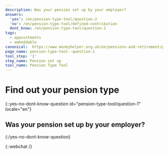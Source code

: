 ```yaml
---
description: Was your pension set up by your employer?
answers:
  'yes': /en/pension-type-tool/question-2
  'no': /en/pension-type-tool/defined-contribution
  dont_know: /en/pension-type-tool/question-2
tags:
  - appointments
  - embeddable
canonical:  https://www.moneyhelper.org.uk/en/pensions-and-retirement/pension-wise/find-out-your-pension-type
page_name: pension-type-tool--question-1
tool_step: '1'
step_name: Pension set up
tool_name: Pension Type Tool
---
```


# Find out your pension type

{::yes-no-dont-know-question id="pension-type-tool/question-1" locale="en"}
## Was your pension set up by your employer?
{:/yes-no-dont-know-question}

{::webchat /}
